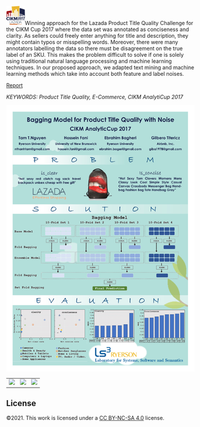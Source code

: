 
<p align="left">
    <img src="./Logo.jpg", width="50", alt="CIKM AnalytiCup 2017: Logo">Winning approach for the Lazada Product Title Quality Challenge for the CIKM Cup 2017 where the data set was annotated as conciseness and clarity. 
As sellers could freely enter anything for title and description, they might contain typos or misspelling words. Moreover, there were many annotators labelling the data so there must be disagreement on the true label of an SKU. 
This makes the problem difficult to solve if one is solely using traditional natural language processing and machine learning techniques. In our proposed approach, we adapted text mining and machine learning methods which take into account both feature and label noises. 

[Report](Report.pdf)

*KEYWORDS: Product Title Quality, E-Commerce, CIKM AnalytiCup 2017*
</p>
<p align="center">
    <img src="./Poster.jpg", width="600", alt="Bagging Model for Product Title Quality with Noise: Poster">
</p>

<table>
  <tr>
      <td><img src="./2ndPrize_1.jpg", width="300"></td>
      <td><img src="./2ndPrize_2.jpg", width="300"></td>
      <td><img src="./2ndPrize_3.jpg", width="300"</td>
  </tr>
</table>

## License
©2021. This work is licensed under a [CC BY-NC-SA 4.0](LICENSE.txt) license. 
